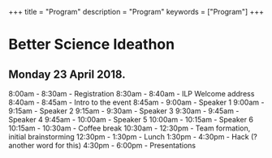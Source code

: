 +++
title = "Program"
description = "Program"
keywords = ["Program"]
+++

# Better Science Ideathon

## Monday 23 April 2018.

8:00am  - 8:30am  - Registration
8:30am  - 8:40am  - ILP Welcome address
8:40am  - 8:45am  - Intro to the event
8:45am  - 9:00am  - Speaker 1
9:00am  - 9:15am  - Speaker 2
9:15am  - 9:30am  - Speaker 3
9:30am  - 9:45am  - Speaker 4
9:45am  - 10:00am - Speaker 5
10:00am - 10:15am - Speaker 6
10:15am - 10:30am - Coffee break
10:30am - 12:30pm - Team formation, initial brainstorming
12:30pm - 1:30pm  - Lunch
1:30pm  - 4:30pm  - Hack (?another word for this)
4:30pm  - 6:00pm  - Presentations
